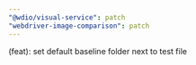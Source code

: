 ```yaml
---
"@wdio/visual-service": patch
"webdriver-image-comparison": patch
---
```


(feat): set default baseline folder next to test file
